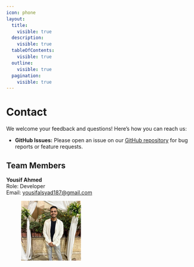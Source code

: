 ```yaml
---
icon: phone
layout:
  title:
    visible: true
  description:
    visible: true
  tableOfContents:
    visible: true
  outline:
    visible: true
  pagination:
    visible: true
---
```


# Contact

We welcome your feedback and questions! Here’s how you can reach us:

* **GitHub Issues:** Please open an issue on our [GitHub repository](https://github.com/ZooTa/Schedule-Automation/issues) for bug reports or feature requests.

## Team Members

**Yousif Ahmed**\
Role: Developer\
Email: [yousifalsyad187@gmail.com](mailto:yousifalsyad187@gmail.com)

<div align="left"><figure><img src=".gitbook/assets/yousif.jpg" alt="" width="160"><figcaption></figcaption></figure></div>
